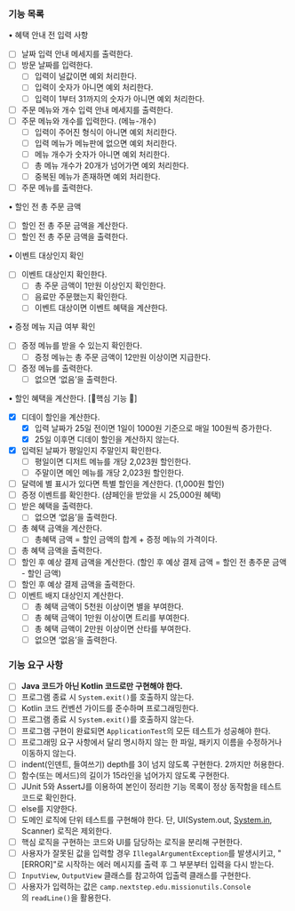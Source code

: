 ### 기능 목록

• 혜택 안내 전 입력 사항

- [ ]  날짜 입력 안내 메세지를 출력한다.
- [ ]  방문 날짜를 입력한다.
    - [ ]  입력이 널값이면 예외 처리한다.
    - [ ]  입력이 숫자가 아니면 예외 처리한다.
    - [ ]  입력이 1부터 31까지의 숫자가 아니면 예외 처리한다.
- [ ]  주문 메뉴와 개수 입력 안내 메세지를 출력한다.
- [ ]  주문 메뉴와 개수를 입력한다. (메뉴-개수)
    - [ ]  입력이 주어진 형식이 아니면 예외 처리한다.
    - [ ]  입력 메뉴가 메뉴판에 없으면 예외 처리한다.
    - [ ]  메뉴 개수가 숫자가 아니면 예외 처리한다.
    - [ ]  총 메뉴 개수가 20개가 넘어가면 예외 처리한다.
    - [ ]  중복된 메뉴가 존재하면 예외 처리한다.
- [ ]  주문 메뉴를 출력한다.

• 할인 전 총 주문 금액

- [ ]  할인 전 총 주문 금액을 계산한다.
- [ ]  할인 전 총 주문 금액을 출력한다.

• 이벤트 대상인지 확인

- [ ]  이벤트 대상인지 확인한다.
    - [ ]  총 주문 금액이 1만원 이상인지 확인한다.
    - [ ]  음료만 주문했는지 확인한다.
    - [ ]  이벤트 대상이면 이벤트 혜택을 계산한다.

• 증정 메뉴 지급 여부 확인

- [ ]  증정 메뉴를 받을 수 있는지 확인한다.
    - [ ]  증정 메뉴는 총 주문 금액이 12만원 이상이면 지급한다.
- [ ]  증정 메뉴를 출력한다.
    - [ ]  없으면 ‘없음’을 출력한다.

• 할인 혜택을 계산한다. [🌟핵심 기능 🌟]

- [x]  디데이 할인을 계산한다.
    - [x]  입력 날짜가 25일 전이면 1일이 1000원 기준으로 매일 100원씩 증가한다.
    - [x]  25일 이후면 디데이 할인을 계산하지 않는다.
- [x]  입력된 날짜가 평일인지 주말인지 확인한다.
    - [ ]  평일이면 디저트 메뉴를 개당 2,023원 할인한다.
    - [ ]  주말이면 메인 메뉴를 개당 2,023원 할인한다.
- [ ]  달력에 별 표시가 있다면 특별 할인을 계산한다. (1,000원 할인)
- [ ]  증정 이벤트를 확인한다. (샴페인을 받았을 시 25,000원 혜택)
- [ ]  받은 혜택을 출력한다.
    - [ ]  없으면 ‘없음’을 출력한다.
- [ ]  총 혜택 금액을 계산한다.
    - [ ]  총혜택 금액 = 할인 금액의 합계 + 증정 메뉴의 가격이다.
- [ ]  총 혜택 금액을 출력한다.
- [ ]  할인 후 예상 결제 금액을 계산한다. (할인 후 예상 결제 금액 = 할인 전 총주문 금액 - 할인 금액)
- [ ]  할인 후 예상 결제 금액을 출력한다.
- [ ]  이벤트 배지 대상인지 계산한다.
    - [ ]  총 혜택 금액이 5천원 이상이면 별을 부여한다.
    - [ ]  총 혜택 금액이 1만원 이상이면 트리를 부여한다.
    - [ ]  총 혜택 금액이 2만원 이상이면 산타를 부여한다.
    - [ ]  없으면 ‘없음’을 출력한다.

### 기능 요구 사항

- [ ]  **Java 코드가 아닌 Kotlin 코드로만 구현해야 한다.**
- [ ]  프로그램 종료 시 `System.exit()`를 호출하지 않는다.
- [ ]  Kotlin 코드 컨벤션 가이드를 준수하며 프로그래밍한다.
- [ ]  프로그램 종료 시 `System.exit()`를 호출하지 않는다.
- [ ]  프로그램 구현이 완료되면 `ApplicationTest`의 모든 테스트가 성공해야 한다.
- [ ]  프로그래밍 요구 사항에서 달리 명시하지 않는 한 파일, 패키지 이름을 수정하거나 이동하지 않는다.
- [ ]  indent(인덴트, 들여쓰기) depth를 3이 넘지 않도록 구현한다. 2까지만 허용한다.
- [ ]  함수(또는 메서드)의 길이가 15라인을 넘어가지 않도록 구현한다.
- [ ]  JUnit 5와 AssertJ를 이용하여 본인이 정리한 기능 목록이 정상 동작함을 테스트 코드로 확인한다.
- [ ]  else를 지양한다.
- [ ]  도메인 로직에 단위 테스트를 구현해야 한다. 단, UI(System.out, [System.in](http://system.in/), Scanner) 로직은 제외한다.
- [ ]  핵심 로직을 구현하는 코드와 UI를 담당하는 로직을 분리해 구현한다.
- [ ]  사용자가 잘못된 값을 입력할 경우 `IllegalArgumentException`를 발생시키고, "[ERROR]"로 시작하는 에러 메시지를 출력 후 그 부분부터 입력을 다시 받는다.
- [ ]  `InputView`, `OutputView` 클래스를 참고하여 입출력 클래스를 구현한다.
- [ ]  사용자가 입력하는 값은 `camp.nextstep.edu.missionutils.Console`의 `readLine()`을 활용한다.